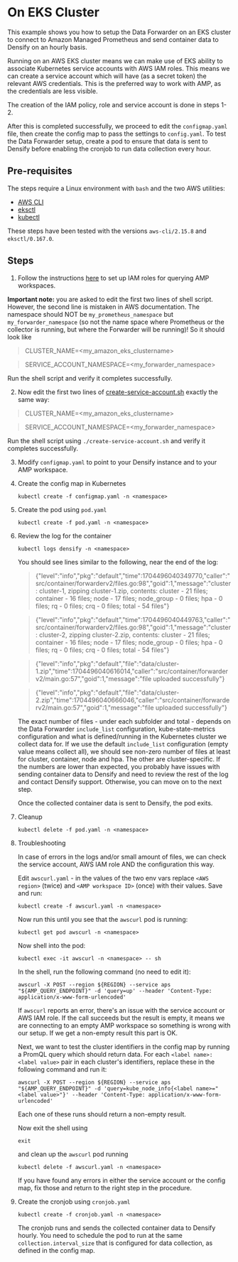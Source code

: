 # On EKS Cluster

This example shows you how to setup the Data Forwarder on an EKS cluster to connect to Amazon Managed Prometheus and send container data to Densify on an hourly basis. 

Running on an AWS EKS cluster means we can make use of EKS ability to associate Kubernetes service accounts with AWS IAM roles. This means we can create a service account which will have (as a secret token) the relevant AWS credentials. This is the preferred way to work with AMP, as the credentials are less visible.

The creation of the IAM policy, role and service account is done in steps 1-2.

After this is completed successfully, we proceed to edit the `configmap.yaml` file, then create the config map to pass the settings to `config.yaml`. To test the Data Forwarder setup, create a pod to ensure that data is sent to Densify before enabling the cronjob to run data collection every hour.

## Pre-requisites

The steps require a Linux environment with `bash` and the two AWS utilities:

- [AWS CLI](https://docs.aws.amazon.com/cli/latest/userguide/getting-started-install.html#getting-started-install-instructions)
- [eksctl](https://eksctl.io/installation/#for-unix)
- [kubectl](https://kubernetes.io/docs/tasks/tools/#kubectl)

These steps have been tested with the versions `aws-cli/2.15.8` and `eksctl/0.167.0`.

## Steps

1. Follow the instructions [here](https://docs.aws.amazon.com/prometheus/latest/userguide/set-up-irsa.html#set-up-irsa-query) to set up IAM roles for querying AMP workspaces.

**Important note:** you are asked to edit the first two lines of shell script. However, the second line is mistaken in AWS documentation. The namespace should NOT be `my_prometheus_namespace` but `my_forwarder_namespace` (so not the name space where Prometheus or the collector is running, but where the Forwarder will be running)! So it should look like

> CLUSTER_NAME=<my_amazon_eks_clustername>

> SERVICE_ACCOUNT_NAMESPACE=<my_forwarder_namespace>

Run the shell script and verify it completes successfully.

2. Now edit the first two lines of [create-service-account.sh](./create-service-account.sh) exactly the same way:

> CLUSTER_NAME=<my_amazon_eks_clustername>

> SERVICE_ACCOUNT_NAMESPACE=<my_forwarder_namespace>

Run the shell script using
`./create-service-account.sh`
and verify it completes successfully.

3. Modify `configmap.yaml` to point to your Densify instance and to your AMP workspace.

4. Create the config map in Kubernetes
    
    `kubectl create -f configmap.yaml -n <namespace>`
	
5. Create the pod using `pod.yaml`
    
    `kubectl create -f pod.yaml -n <namespace>`
	
6. Review the log for the container
	
	`kubectl logs densify -n <namespace>`
	
	You should see lines similar to the following, near the end of the log:

	> {"level":"info","pkg":"default","time":1704496040349770,"caller":"src/container/forwarderv2/files.go:98","goid":1,"message":"cluster : cluster-1, zipping cluster-1.zip, contents: cluster - 21 files; container - 16 files; node - 17 files; node_group - 0 files; hpa - 0 files; rq - 0 files; crq - 0 files; total - 54 files"}

	> {"level":"info","pkg":"default","time":1704496040449763,"caller":"src/container/forwarderv2/files.go:98","goid":1,"message":"cluster : cluster-2, zipping cluster-2.zip, contents: cluster - 21 files; container - 16 files; node - 17 files; node_group - 0 files; hpa - 0 files; rq - 0 files; crq - 0 files; total - 54 files"}

	> {"level":"info","pkg":"default","file":"data/cluster-1.zip","time":1704496040616014,"caller":"src/container/forwarderv2/main.go:57","goid":1,"message":"file uploaded successfully"}

	> {"level":"info","pkg":"default","file":"data/cluster-2.zip","time":1704496040666046,"caller":"src/container/forwarderv2/main.go:57","goid":1,"message":"file uploaded successfully"}

	The exact number of files - under each subfolder and total - depends on the Data Forwarder `include_list` configuration, kube-state-metrics configuration and what is defined/running in the Kubernetes cluster we collect data for. If we use the default `include_list` configuration (empty value means collect all), we should see non-zero number of files at least for cluster, container, node and hpa. The other are cluster-specific.
	If the numbers are lower than expected, you probably have issues with sending container data to Densify and need to review the rest of the log and contact Densify support. Otherwise, you can move on to the next step.
	
	Once the collected container data is sent to Densify, the pod exits.

7. Cleanup

    `kubectl delete -f pod.yaml -n <namespace>`

8. Troubleshooting

	In case of errors in the logs and/or small amount of files, we can check the service account, AWS IAM role AND the configuration this way.

	Edit `awscurl.yaml` - in the values of the two env vars replace `<AWS region>` (twice) and `<AMP workspace ID>` (once) with their values. Save and run:

    `kubectl create -f awscurl.yaml -n <namespace>`

	Now run this until you see that the `awscurl` pod is running:

    `kubectl get pod awscurl -n <namespace>`

	Now shell into the pod:

    `kubectl exec -it awscurl -n <namespace> -- sh`

	In the shell, run the following command (no need to edit it):
	
    `awscurl -X POST --region ${REGION} --service aps "${AMP_QUERY_ENDPOINT}" -d 'query=up' --header 'Content-Type: application/x-www-form-urlencoded'`
	
	If `awscurl` reports an error, there's an issue with the service account or AWS IAM role. If the call succeeds but the result is empty, it means we are connecting to an empty AMP workspace so something is wrong with our setup. If we get a non-empty result this part is OK.

	Next, we want to test the cluster identifiers in the config map by running a PromQL query which should return data. For each `<label name>: <label value>` pair in each cluster's identifiers, replace these in the following command and run it:

    `awscurl -X POST --region ${REGION} --service aps "${AMP_QUERY_ENDPOINT}" -d 'query=kube_node_info{<label name>="<label value>"}' --header 'Content-Type: application/x-www-form-urlencoded'`

	Each one of these runs should return a non-empty result.

	Now exit the shell using

	`exit`

	and clean up the `awscurl` pod running

    `kubectl delete -f awscurl.yaml -n <namespace>`

	If you have found any errors in either the service account or the config map, fix those and return to the right step in the procedure.

9. Create the cronjob using `cronjob.yaml`
    
    `kubectl create -f cronjob.yaml -n <namespace>`
	
	The cronjob runs and sends the collected container data to Densify hourly. You need to schedule the pod to run at the same `collection.interval_size` that is configured for data collection, as defined in the config map.
